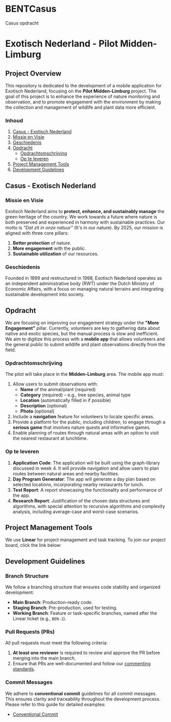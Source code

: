 # BENTCasus
Casus opdracht 

# Exotisch Nederland - Pilot Midden-Limburg

## Project Overview

This repository is dedicated to the development of a mobile application for Exotisch Nederland, focusing on the **Pilot Midden-Limburg** project. The goal of this project is to enhance the experience of nature monitoring and observation, and to promote engagement with the environment by making the collection and management of wildlife and plant data more efficient.

### Inhoud

1. [Casus - Exotisch Nederland](#casus---exotisch-nederland)
2. [Missie en Visie](#missie-en-visie)
3. [Geschiedenis](#geschiedenis)
4. [Opdracht](#opdracht)
   - [Opdrachtomschrijving](#opdrachtomschrijving)
   - [Op te leveren](#op-te-leveren)
5. [Project Management Tools](#project-management-tools)
6. [Development Guidelines](#development-guidelines)

## Casus - Exotisch Nederland

### Missie en Visie

Exotisch Nederland aims to **protect, enhance, and sustainably manage** the green heritage of the country. We work towards a future where nature is both preserved and experienced in harmony with sustainable practices. Our motto is *“Dat zit in onze natuur”* (It's in our nature). By 2025, our mission is aligned with three core pillars:
1. **Better protection** of nature.
2. **More engagement** with the public.
3. **Sustainable utilization** of our resources.

### Geschiedenis

Founded in 1899 and restructured in 1998, Exotisch Nederland operates as an independent administrative body (RWT) under the Dutch Ministry of Economic Affairs, with a focus on managing natural terrains and integrating sustainable development into society.

## Opdracht

We are focusing on improving our engagement strategy under the **"More Engagement"** pillar. Currently, volunteers are key to gathering data about native and exotic species, but the manual process is slow and inefficient. We aim to digitize this process with a **mobile app** that allows volunteers and the general public to submit wildlife and plant observations directly from the field.

### Opdrachtomschrijving

The pilot will take place in the **Midden-Limburg** area. The mobile app must:
1. Allow users to submit observations with:
   - **Name** of the animal/plant (required)
   - **Category** (required) – e.g., tree species, animal type
   - **Location** (automatically filled in if possible)
   - **Description** (optional)
   - **Photo** (optional)
2. Include a **navigation** feature for volunteers to locate specific areas.
3. Provide a platform for the public, including children, to engage through a **serious game** that involves nature quests and informative games.
4. Enable planning of routes through natural areas with an option to visit the nearest restaurant at lunchtime.

### Op te leveren

1. **Application Code**: The application will be built using the graph-library discussed in week 4. It will provide navigation and allow users to plan routes between natural areas and nearby facilities.
2. **Day Program Generator**: The app will generate a day plan based on selected locations, incorporating nearby restaurants for lunch.
3. **Test Report**: A report showcasing the functionality and performance of the app.
4. **Research Report**: Justification of the chosen data structures and algorithms, with special attention to recursive algorithms and complexity analysis, including average-case and worst-case scenarios.

## Project Management Tools

We use **Linear** for project management and task tracking. To join our project board, click the link below:

## Development Guidelines

### Branch Structure

We follow a branching structure that ensures code stability and organized development:

- **Main Branch**: Production-ready code.
- **Staging Branch**: Pre-production, used for testing.
- **Working Branch**: Feature or task-specific branches, named after the Linear ticket (e.g., `BEN-1`).

### Pull Requests (PRs)

All pull requests must meet the following criteria:
1. **At least one reviewer** is required to review and approve the PR before merging into the main branch.
2. Ensure that PRs are well-documented and follow our [commenting standards](https://conventionalcomments.org/).

### Commit Messages

We adhere to **conventional commit** guidelines for all commit messages. This ensures clarity and traceability throughout the development process. Please refer to this guide for detailed examples:
- [Conventional Commit](https://www.google.com/search?client=safari&rls=en&q=conventional+commit&ie=UTF-8&oe=UTF-8)

